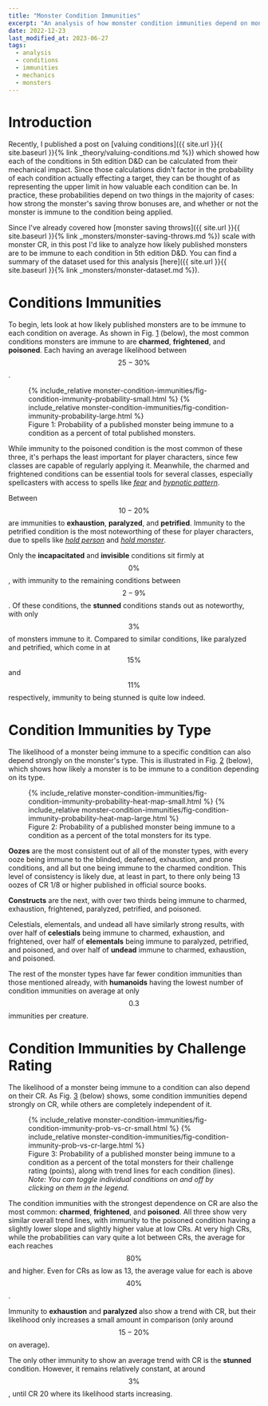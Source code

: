 ```yaml
---
title: "Monster Condition Immunities"
excerpt: "An analysis of how monster condition immunities depend on monster type and challenge rating."
date: 2022-12-23
last_modified_at: 2023-06-27
tags:
  - analysis
  - conditions
  - immunities
  - mechanics
  - monsters
---
```


# Introduction
Recently, I published a post on [valuing conditions]({{ site.url }}{{ site.baseurl }}{% link _theory/valuing-conditions.md %}) which showed how each of the conditions in 5th edition D&D can be calculated from their mechanical impact. Since those calculations didn't factor in the probability of each condition actually effecting a target, they can be thought of as representing the upper limit in how valuable each condition can be. In practice, these probabilities depend on two things in the majority of cases: how strong the monster's saving throw bonuses are, and whether or not the monster is immune to the condition being applied.

Since I've already covered how [monster saving throws]({{ site.url }}{{ site.baseurl }}{% link _monsters/monster-saving-throws.md %}) scale with monster CR, in this post I'd like to analyze how likely published monsters are to be immune to each condition in 5th edition D&D. You can find a summary of the dataset used for this analysis [here]({{ site.url }}{{ site.baseurl }}{% link _monsters/monster-dataset.md %}).

# Conditions Immunities
To begin, lets look at how likely published monsters are to be immune to each condition on average. As shown in Fig. <a href="#fig:condition-immunity-probability" class="fig-ref">1</a> (below), the most common conditions monsters are immune to are **charmed**, **frightened**, and **poisoned**. Each having an average likelihood between $$25 - 30\%$$.

<figure id="fig:condition-immunity-probability">
    {% include_relative monster-condition-immunities/fig-condition-immunity-probability-small.html %}
    {% include_relative monster-condition-immunities/fig-condition-immunity-probability-large.html %}
    <figcaption>Figure 1: Probability of a published monster being immune to a condition as a percent of total published monsters.</figcaption>
</figure>

While immunity to the poisoned condition is the most common of these three, it's perhaps the least important for player characters, since few classes are capable of regularly applying it. Meanwhile, the charmed and frightened conditions can be essential tools for several classes, especially spellcasters with access to spells like _[fear](https://www.dndbeyond.com/spells/fear)_ and _[hypnotic pattern](https://www.dndbeyond.com/spells/hypnotic-pattern)_.

Between $$10-20\%$$ are immunities to **exhaustion**, **paralyzed**, and **petrified**. Immunity to the petrified condition is the most noteworthing of these for player characters, due to spells like _[hold person](https://www.dndbeyond.com/spells/hold-person)_ and _[hold monster](https://www.dndbeyond.com/spells/hold-monster)_.

Only the **incapacitated** and **invisible** conditions sit firmly at $$0\%$$, with immunity to the remaining conditions between $$2-9\%$$. Of these conditions, the **stunned** conditions stands out as noteworthy, with only $$3\%$$ of monsters immune to it. Compared to similar conditions, like paralyzed and petrified, which come in at $$15\%$$ and $$11\%$$ respectively, immunity to being stunned is quite low indeed. 

# Condition Immunities by Type

The likelihood of a monster being immune to a specific condition can also depend strongly on the monster's type. This is illustrated in Fig. <a href="#fig:condition-immunity-probability-heat-map" class="fig-ref">2</a> (below), which shows how likely a monster is to be immune to a condition depending on its type.

<figure id="fig:condition-immunity-probability-heat-map">
    {% include_relative monster-condition-immunities/fig-condition-immunity-probability-heat-map-small.html %}
    {% include_relative monster-condition-immunities/fig-condition-immunity-probability-heat-map-large.html %}
    <figcaption>Figure 2: Probability of a published monster being immune to a condition as a percent of the total monsters for its type.</figcaption>
</figure>

**Oozes** are the most consistent out of all of the monster types, with every ooze being immune to the blinded, deafened, exhaustion, and prone conditions, and all but one being immune to the charmed condition. This level of consistency is likely due, at least in part, to there only being 13 oozes of CR 1/8 or higher published in official source books.

**Constructs** are the next, with over two thirds being immune to charmed, exhaustion, frightened, paralyzed, petrified, and poisoned.

Celestials, elementals, and undead all have similarly strong results, with over half of **celestials** being immune to charmed, exhaustion, and frightened, over half of **elementals** being immune to paralyzed, petrified, and poisoned, and over half of **undead** immune to charmed, exhaustion, and poisoned.

The rest of the monster types have far fewer condition immunities than those mentioned already, with **humanoids** having the lowest number of condition immunities on average at only $$0.3$$ immunities per creature.

# Condition Immunities by Challenge Rating

The likelihood of a monster being immune to a condition can also depend on their CR. As Fig. <a href="#fig:condition-immunity-prob-vs-cr" class="fig-ref">3</a> (below) shows, some condition immunities depend strongly on CR, while others are completely independent of it.

<figure id="fig:condition-immunity-prob-vs-cr">
    {% include_relative monster-condition-immunities/fig-condition-immunity-prob-vs-cr-small.html %}
    {% include_relative monster-condition-immunities/fig-condition-immunity-prob-vs-cr-large.html %}
    <figcaption>Figure 3: Probability of a published monster being immune to a condition as a percent of the total monsters for their challenge rating (points), along with trend lines for each condition (lines). <i>Note: You can toggle individual conditions on and off by clicking on them in the legend.</i></figcaption>
</figure>

The condition immunities with the strongest dependence on CR are also the most common: **charmed**, **frightened**, and **poisoned**. All three show very similar overall trend lines, with immunity to the poisoned condition having a slightly lower slope and slightly higher value at low CRs. At very high CRs, while the probabilities can vary quite a lot between CRs, the average for each reaches $$80\%$$ and higher. Even for CRs as low as 13, the average value for each is above $$40\%$$.

Immunity to **exhaustion** and **paralyzed** also show a trend with CR, but their likelihood only increases a small amount in comparison (only around $$15-20\%$$ on average).

The only other immunity to show an average trend with CR is the **stunned** condition. However, it remains relatively constant, at around $$3\%$$, until CR 20 where its likelihood starts increasing.
